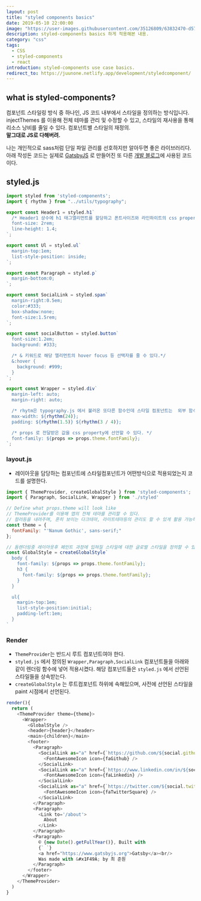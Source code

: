 ```yaml
---
layout: post
title: "styled components basics"
date: 2019-05-10 22:00:00
image: "https://user-images.githubusercontent.com/35126809/63832470-d57f6f80-c9ab-11e9-8624-5197a0b935be.jpg"
description: styled-components basics 하게 적용해본 내용.
category: "css"
tags:
  - CSS
  - styled-components
  - react
introduction: styled-components use case basics.
redirect_to: https://juunone.netlify.app/development/styledcomponent/
---
```


## what is styled-components?
컴포넌트 스타일링 방식 중 하나인, JS 코드 내부에서 스타일을 정의하는 방식입니다.
injectThemes 를 이용해 전체 테마를 관리 및 수정할 수 있고,
스타일의 재사용을 통해 리소스 낭비를 줄일 수 있다.
컴포넌트별 스타일의 재정의.  
**말그대로 JS로 다해버려.**

나는 개인적으로 sass처럼 단일 파일 관리를 선호하지만 알아두면 좋은 라이브러리다.
아래 작성돈 코드는 실제로 [GatsbyJS](https://www.gatsbyjs.org/) 로 만들어진 또 다른 [개발 블로그](https://juunone.netlify.com/)에 사용된 코드이다.

## styled.js

```js
import styled from 'styled-components';
import { rhythm } from "../utils/typography";

export const Header1 = styled.h1`
  /* Header1 상수에 h1 태그엘리먼트를 할당하고 폰트사이즈와 라인하이트의 css property를 선언한다 */
  font-size: 2rem;
  line-height: 1.4;
`;

export const Ul = styled.ul`
  margin-top:1em;
  list-style-position: inside;
`;

export const Paragraph = styled.p`
  margin-bottom:0;
`;

export const SocialLink = styled.span`
  margin-right:0.5em;
  color:#333;
  box-shadow:none;
  font-size:1.5rem;
`;

export const socialButton = styled.button`
  font-size:1.2em;
  background: #333;

  /* & 키워드로 해당 엘리먼트의 hover focus 등 선택자를 줄 수 있다.*/
  &:hover {
    background: #999;
  }
`;

export const Wrapper = styled.div`
  margin-left: auto;
  margin-right: auto;

  /* rhytm은 typography.js 에서 불러온 또다른 함수인데 스타일 컴포넌트는  외부 함수와 같이 사용할 수 있다.*/
  max-width: ${rhythm(24)};
  padding: ${rhythm(1.5)} ${rhythm(3 / 4)};

  /* props 로 전달받은 값을 css property에 선언할 수 있다. */
  font-family: ${props => props.theme.fontFamily};
`;
```

### layout.js

- 레이아웃을 담당하는 컴포넌트에 스타일컴포넌트가 어떤방식으로 적용되었는지
코드를 설명한다.

```js
import { ThemeProvider, createGlobalStyle } from 'styled-components';
import { Paragraph, SocialLink, Wrapper } from './styled'

// Define what props.theme will look like
// ThemeProvider를 이용해 앱의 전체 테마를 관리할 수 있다.
// 컬러등을 내려주며, 흔히 보이는 다크테마, 라이트테마등의 관리도 할 수 있게 활용 가능하다.
const theme = {
  fontFamily: "'Nanum Gothic', sans-serif;"
};

// 돔렌더링중 레이아웃후 페인트 과정에 입혀질 스타일에 대한 글로벌 스타일을 정의할 수 있다. 위 테마에서 정의된 폰트는 props로 받고 해당 css property에 정의할 수 있다. 그외 reset, normalize css 같은 초기화 부분도 담당한다.
const GlobalStyle = createGlobalStyle`
  body {
    font-family: ${props => props.theme.fontFamily};
    h3 { 
      font-family: ${props => props.theme.fontFamily};
    }
  }

  ul{
    margin-top:1em;
    list-style-position:initial;
    padding-left:1em;
  }
`
```

### Render

- `ThemeProvider`는 반드시 루트 컴포넌트여야 한다.
- `styled.js` 에서 정의된 `Wrapper,Paragraph,SocialLink` 컴포넌트들을 아래와 같이 렌더링 함수에 넣어 적용시켰다. 해당 컴포넌트들은
`styled.js` 에서 선언된 스타일들을 상속받는다.
- `createGlobalStyle` 는 루트컴포넌트 하위에 속해있으며, 사전에 선언된 스타일을 paint 시점에서 선언된다.

```js
render(){
  return (
    <ThemeProvider theme={theme}>
      <Wrapper>
        <GlobalStyle />
        <header>{header}</header>
        <main>{children}</main>
        <footer>
          <Paragraph>
            <SocialLink as="a" href={`https://github.com/${social.github}`} title="Github" target="_blank" rel="noopener noreferrer">
              <FontAwesomeIcon icon={faGithub} />
            </SocialLink>
            <SocialLink as="a" href={`https://www.linkedin.com/in/${social.linkedin}`} title="Linkedin" tSocialLinkrget="_blank" rel="noopener noreferrer">
              <FontAwesomeIcon icon={faLinkedin} />
            </SocialLink>
            <SocialLink as="a" href={`https://twitter.com/${social.twitter}`} title="Twitter" target="_blank" rel="noopener noreferrer">
              <FontAwesomeIcon icon={faTwitterSquare} />
            </SocialLink>
          </Paragraph>
          <Paragraph>
            <Link to='/about'>
              About
            </Link>
          </Paragraph>
          <Paragraph>
            © {new Date().getFullYear()}, Built with
            {` `}
            <a href="https://www.gatsbyjs.org">Gatsby</a><br/>
            Was made with &#x1F49A; by 최 준원
          </Paragraph>
        </footer>
      </Wrapper>
    </ThemeProvider>
  )
}
```